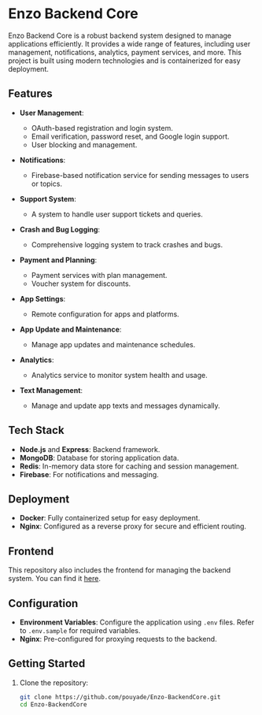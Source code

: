 # Enzo Backend Core

Enzo Backend Core is a robust backend system designed to manage applications efficiently. It provides a wide range of features, including user management, notifications, analytics, payment services, and more. This project is built using modern technologies and is containerized for easy deployment.

## Features

- **User Management**: 
  - OAuth-based registration and login system.
  - Email verification, password reset, and Google login support.
  - User blocking and management.

- **Notifications**:
  - Firebase-based notification service for sending messages to users or topics.

- **Support System**:
  - A system to handle user support tickets and queries.

- **Crash and Bug Logging**:
  - Comprehensive logging system to track crashes and bugs.

- **Payment and Planning**:
  - Payment services with plan management.
  - Voucher system for discounts.

- **App Settings**:
  - Remote configuration for apps and platforms.

- **App Update and Maintenance**:
  - Manage app updates and maintenance schedules.

- **Analytics**:
  - Analytics service to monitor system health and usage.

- **Text Management**:
  - Manage and update app texts and messages dynamically.

## Tech Stack

- **Node.js** and **Express**: Backend framework.
- **MongoDB**: Database for storing application data.
- **Redis**: In-memory data store for caching and session management.
- **Firebase**: For notifications and messaging.

## Deployment

- **Docker**: Fully containerized setup for easy deployment.
- **Nginx**: Configured as a reverse proxy for secure and efficient routing.

## Frontend

This repository also includes the frontend for managing the backend system. You can find it [here](https://github.com/pouyade/Enzo-AdminPanel/).

## Configuration

- **Environment Variables**: Configure the application using `.env` files. Refer to `.env.sample` for required variables.
- **Nginx**: Pre-configured for proxying requests to the backend.

## Getting Started

1. Clone the repository:
   ```bash
   git clone https://github.com/pouyade/Enzo-BackendCore.git
   cd Enzo-BackendCore